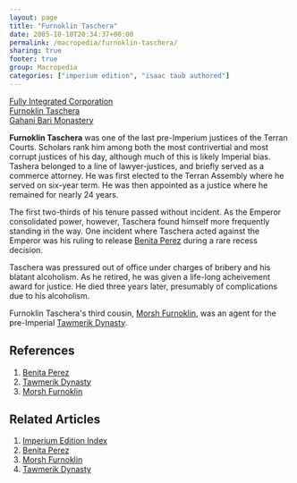 ```yaml
---
layout: page
title: "Furnoklin Taschera"
date: 2005-10-18T20:34:37+00:00
permalink: /macropedia/furnoklin-taschera/
sharing: true
footer: true
group: Macropedia
categories: ["imperium edition", "isaac taub authored"]
---
```


<div class='row'>
	<div class='col-md-4'><a href='/macropedia/fully-integrated-corporation'>Fully Integrated Corporation</a></div>
	<div class='col-md-4'><a href='/macropedia/furnoklin-taschera'>Furnoklin Taschera</a></div>
	<div class='col-md-4'><a href='/macropedia/gahani-bari-monastery'>Gahani Bari Monastery</a></div>
</div>


**Furnoklin Taschera** was one of the last pre-Imperium justices of the Terran Courts. Scholars rank him among both the most contrivertial and most corrupt justices of his day, although much of this is likely Imperial bias. Tashera belonged to a line of lawyer-justices, and briefly served as a commerce attorney. He was first elected to the Terran Assembly where he served on six-year term. He was then appointed as a justice where he remained for nearly 24 years.

The first two-thirds of his tenure passed without incident. As the Emperor consolidated power, however, Taschera found himself more frequently standing in the way. One incident where Taschera acted against the Emperor was his ruling to release [Benita Perez](/macropedia/benita-perez) during a rare recess decision.

Taschera was pressured out of office under charges of bribery and his blatant alcoholism. As he retired, he was given a life-long acheivement award for justice. He died three years later, presumably of complications due to his alcoholism.

Furnoklin Taschera's third cousin, [Morsh Furnoklin](/macropedia/morsh-furnoklin), was an agent for the pre-Imperial [Tawmerik Dynasty](/macropedia/tawmerik-dynasty).

## References
1. [Benita Perez](/macropedia/benita-perez)
1. [Tawmerik Dynasty](/macropedia/tawmerik-dynasty)
1. [Morsh Furnoklin](/macropedia/morsh-furnoklin)

## Related Articles

1. [Imperium Edition Index](/macropedia/imperium-edition-index)
2. [Benita Perez](/macropedia/benita-perez)
3. [Morsh Furnoklin](/macropedia/morsh-furnoklin)
4. [Tawmerik Dynasty](/macropedia/tawmerik-dynasty)



 

